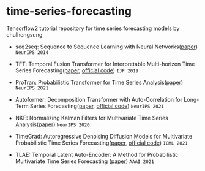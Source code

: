 # time-series-forecasting

Tensorflow2 tutorial repository for time series forecasting models by chulhongsung

- seq2seq: Sequence to Sequence Learning with Neural Networks([paper](https://arxiv.org/abs/1409.3215)) `NeurIPS 2014`

- TFT: Temporal Fusion Transformer for Interpretable Multi-horizon Time Series Forecasting([paper](https://arxiv.org/pdf/1912.09363.pdf), [official code](https://github.com/google-research/google-research/tree/master/tft))  `IJF 2019`

- ProTran: Probabilistic Transformer for Time Series Analysis([paper](https://proceedings.neurips.cc/paper/2021/file/c68bd9055776bf38d8fc43c0ed283678-Paper.pdf)) `NeurIPS 2021`

- Autoformer: Decomposition Transformer with Auto-Correlation for Long-Term Series Forecasting([paper](https://arxiv.org/pdf/2106.13008.pdf), [official code](https://github.com/thuml/Autoformer)) `NeurIPS 2021`

- NKF: Normalizing Kalman Filters for Multivariate Time Series Analysis([paper](https://proceedings.neurips.cc/paper/2020/file/1f47cef5e38c952f94c5d61726027439-Supplemental.pdf)) `NeurIPS 2020`

- TimeGrad: Autoregressive Denoising Diffusion Models for Multivariate Probabilistic Time Series Forecasting([paper](https://arxiv.org/pdf/2101.12072.pdf), [official code](https://github.com/zalandoresearch/pytorch-ts/tree/master/pts/model/time_grad)) `ICML 2021`

- TLAE: Temporal Latent Auto-Encoder: A Method for Probabilistic Multivariate Time Series Forecasting ([paper](https://arxiv.org/pdf/2101.10460.pdf)) `AAAI 2021`
